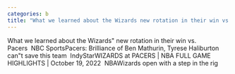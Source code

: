 ```yaml
---
categories: b
title: "What we learned about the Wizards new rotation in their win vs Pacers  NBC Sports"
---
```

What we learned about the Wizards" new rotation in their win vs. Pacers&nbsp;&nbsp;NBC SportsPacers: Brilliance of Ben Mathurin, Tyrese Haliburton can"t save this team&nbsp;&nbsp;IndyStarWIZARDS at PACERS | NBA FULL GAME HIGHLIGHTS | October 19, 2022&nbsp;&nbsp;NBAWizards open with a step in the rig